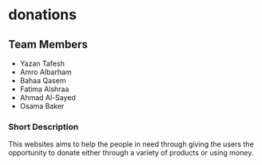 # donations

## Team Members

- Yazan Tafesh
- Amro Albarham
- Bahaa Qasem
- Fatima Alshraa
- Ahmad Al-Sayed
- Osama Baker

### Short Description

This websites aims to help the people in need through giving the users the opportunity to donate either through a variety of products or using money.